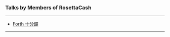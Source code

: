 ### Talks by Members of RosettaCash

------

- [Forth 十分鐘][forth-in-10-minutes]

------

[forth-in-10-minutes]: https://rosettacash.github.io/talks/forth-in-10-minutes
